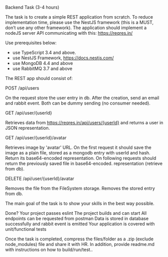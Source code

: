 Backend Task (3-4 hours)

The task is to create a simple REST application from scratch. To reduce implementation time, please use the NestJS framework (this is a MUST, don’t use any other framework). The application should implement a nodeJS server API communicating with this: https://reqres.in/

Use prerequisites below:

- use TypeScript 3.4 and above.
- use NestJS Framework, https://docs.nestjs.com/
- use MongoDB 4.4 and above
- use RabbitMQ 3.7 and above

The REST app should consist of:

POST /api/users

On the request store the user entry in db. After the creation, send an email and rabbit event. Both can be dummy sending (no consumer needed).

GET /api/user/{userId}

Retrieves data from https://reqres.in/api/users/{userId} and returns a user in JSON representation.

GET /api/user/{userId}/avatar

Retrieves image by 'avatar' URL.
On the first request it should save the image as a plain file, stored as a mongodb entry with userId and hash. Return its base64-encoded representation.
On following requests should return the previously saved file in base64-encoded. representation (retrieve from db).

DELETE /api/user/{userId}/avatar

Removes the file from the FileSystem storage.
Removes the stored entry from db.

The main goal of the task is to show your skills in the best way possible.

Done?
Your project passes eslint
The project builds and can start
All endpoints can be requested from postman
Data is stored in database successfully and rabbit event is emitted
Your application is covered with unit/functional tests

Once the task is completed, compress the files/folder as a .zip (exclude node_modules) file and share it with HR. In addition, provide readme.md with instructions on how to build/run/test..
